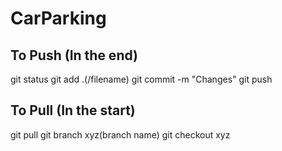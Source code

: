 # CarParking

## To Push (In the end)
git status
git add .(/filename)
git commit -m "Changes"
git push

## To Pull (In the start)
git pull
git branch xyz(branch name)
git checkout xyz


